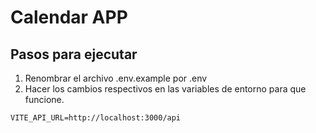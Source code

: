 # Calendar APP

## Pasos para ejecutar

1. Renombrar el archivo .env.example por .env
2. Hacer los cambios respectivos en las variables de entorno para que funcione.

```
VITE_API_URL=http://localhost:3000/api
```